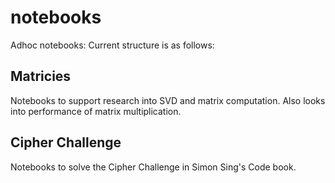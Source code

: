 # notebooks
Adhoc notebooks:
Current structure is as follows:

## Matricies
Notebooks to support research into SVD and matrix computation. Also looks into performance of matrix multiplication.

## Cipher Challenge
Notebooks to solve the Cipher Challenge in Simon Sing's Code book.

